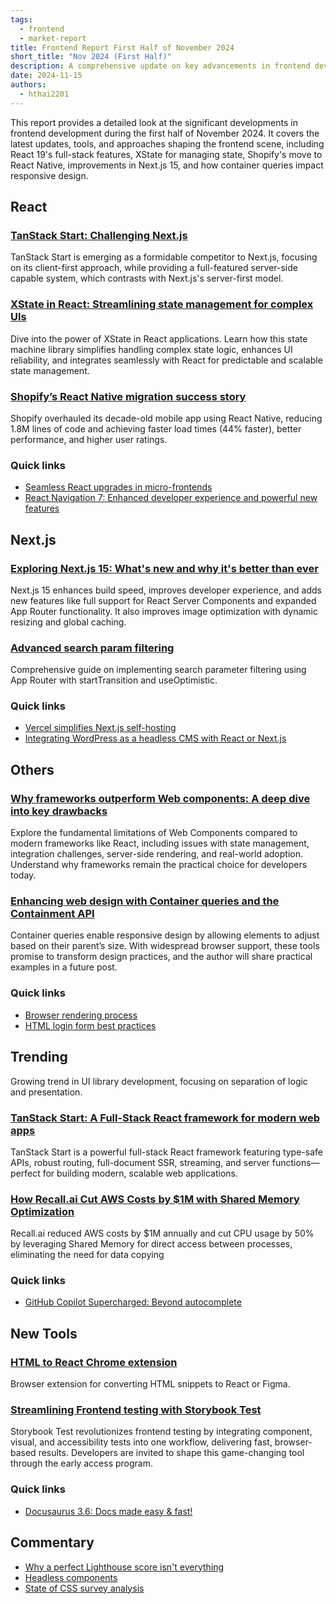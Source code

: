 ```yaml
---
tags:
  - frontend
  - market-report
title: Frontend Report First Half of November 2024
short_title: "Nov 2024 (First Half)"
description: A comprehensive update on key advancements in frontend development for the first half of November 2024, highlighting React 19's full-stack capabilities, XState for state management, Shopify's React Native migration, Next.js 15 enhancements, and the impact of container queries on responsive design.
date: 2024-11-15
authors:
  - hthai2201
---
```


This report provides a detailed look at the significant developments in frontend development during the first half of November 2024. It covers the latest updates, tools, and approaches shaping the frontend scene, including React 19's full-stack features, XState for managing state, Shopify's move to React Native, improvements in Next.js 15, and how container queries impact responsive design.

## React

### [TanStack Start: Challenging Next.js](https://bobaekang.com/blog/two-ways-to-the-two-reacts/)

TanStack Start is emerging as a formidable competitor to Next.js, focusing on its client-first approach, while providing a full-featured server-side capable system, which contrasts with Next.js's server-first model.

### [XState in React: Streamlining state management for complex UIs](https://www.frontendundefined.com/posts/monthly/xstate-in-react/)

Dive into the power of XState in React applications. Learn how this state machine library simplifies handling complex state logic, enhances UI reliability, and integrates seamlessly with React for predictable and scalable state management.

### [Shopify’s React Native migration success story](https://threadreaderapp.com/thread/1853619638141071573.html)

Shopify overhauled its decade-old mobile app using React Native, reducing 1.8M lines of code and achieving faster load times (44% faster), better performance, and higher user ratings.

### Quick links

- [Seamless React upgrades in micro-frontends](https://alexocallaghan.com/upgrading-react-with-microfrontends)
- [React Navigation 7: Enhanced developer experience and powerful new features](https://reactnavigation.org/blog/2024/11/06/react-navigation-7.0/)

## Next.js

### [Exploring Next.js 15: What's new and why it's better than ever](https://aviral-blogs.hashnode.dev/exploring-nextjs-15-whats-new-and-why-its-better-than-ever)

Next.js 15 enhances build speed, improves developer experience, and adds new features like full support for React Server Components and expanded App Router functionality. It also improves image optimization with dynamic resizing and global caching. 

### [Advanced search param filtering](https://aurorascharff.no/posts/managing-advanced-search-param-filtering-next-app-router/)

Comprehensive guide on implementing search parameter filtering using App Router with startTransition and useOptimistic.

### Quick links

- [Vercel simplifies Next.js self-hosting](https://thenewstack.io/vercel-makes-changes-to-next-js-to-simplify-self-hosting/)
- [Integrating WordPress as a headless CMS with React or Next.js](https://scientyficworld.org/how-to-deploy-headless-wordpress-with-next-js/)

## Others

### [Why frameworks outperform Web components: A deep dive into key drawbacks](https://www.youtube.com/watch?v=UrS61kn4gKI)

Explore the fundamental limitations of Web Components compared to modern frameworks like React, including issues with state management, integration challenges, server-side rendering, and real-world adoption. Understand why frameworks remain the practical choice for developers today.

### [Enhancing web design with Container queries and the Containment API](https://www.joshwcomeau.com/css/container-queries-introduction/)
Container queries enable responsive design by allowing elements to adjust based on their parent’s size. With widespread browser support, these tools promise to transform design practices, and the author will share practical examples in a future post.

### Quick links

- [Browser rendering process](https://abhisaha.com/blog/exploring-browser-rendering-process)
- [HTML login form best practices](https://evilmartians.com/chronicles/html-best-practices-for-login-and-signup-forms)

## Trending

Growing trend in UI library development, focusing on separation of logic and presentation.

### [TanStack Start: A Full-Stack React framework for modern web apps](https://tanstack.com/start/latest)

TanStack Start is a powerful full-stack React framework featuring type-safe APIs, robust routing, full-document SSR, streaming, and server functions—perfect for building modern, scalable web applications.

### [How Recall.ai Cut AWS Costs by $1M with Shared Memory Optimization](https://www.recall.ai/post/how-websockets-cost-us-1m-on-our-aws-bill)

Recall.ai reduced AWS costs by $1M annually and cut CPU usage by 50% by leveraging Shared Memory for direct access between processes, eliminating the need for data copying

### Quick links

- [GitHub Copilot Supercharged: Beyond autocomplete](https://github.blog/news-insights/product-news/universe-2024-previews-releases/)

## New Tools

### [HTML to React Chrome extension](https://chromewebstore.google.com/detail/html-to-react-figma-by-ma/chgehghmhgihgmpmdjpolhkcnhkokdfp)

Browser extension for converting HTML snippets to React or Figma.

### [Streamlining Frontend testing with Storybook Test](https://storybook.js.org/blog/storybook-test-sneak-peek/)

Storybook Test revolutionizes frontend testing by integrating component, visual, and accessibility tests into one workflow, delivering fast, browser-based results. Developers are invited to shape this game-changing tool through the early access program.

### Quick links

- [Docusaurus 3.6: Docs made easy & fast!](https://docusaurus.io/blog/releases/3.6)

## Commentary

- [Why a perfect Lighthouse score isn't everything](https://www.smashingmagazine.com/2024/11/why-optimizing-lighthouse-score-not-enough-fast-website/)
- [Headless components](https://www.subframe.com/blog/how-headless-components-became-the-future-for-building-ui-libraries)
- [State of CSS survey analysis](https://www.oddbird.net/2024/11/04/css-demographics/)
